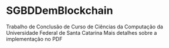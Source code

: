 # SGBDDemBlockchain

Trabalho de Conclusão de Curso de Ciências da Computação da Universidade Federal de Santa Catarina
Mais detalhes sobre a implementação no PDF

